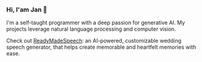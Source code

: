 ### Hi, I'am Jan 👋

I'm a self-taught programmer with a deep passion for generative AI. My projects leverage natural language processing and computer vision.

Check out [ReadyMadeSpeech](https://readymadespeech.com/): an AI-powered, customizable wedding speech generator, that helps create memorable and heartfelt memories with ease.

<!--
**janjezek/janjezek** is a ✨ _special_ ✨ repository because its `README.md` (this file) appears on your GitHub profile.

Here are some ideas to get you started:

- 🔭 I’m currently working on ...
- 🌱 I’m currently learning ...
- 👯 I’m looking to collaborate on ...
- 🤔 I’m looking for help with ...
- 💬 Ask me about ...
- 📫 How to reach me: ...
- 😄 Pronouns: ...
- ⚡ Fun fact: ...
-->
